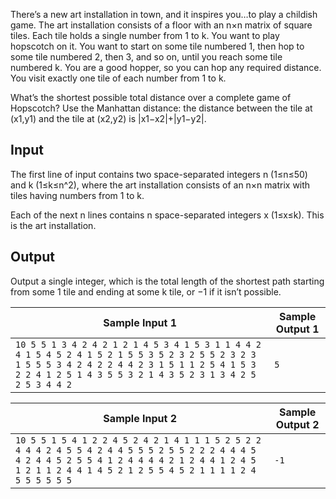 There’s a new art installation in town, and it inspires you…to play a childish game. The art installation consists of a floor with an n×n matrix of square tiles. Each tile holds a single number from 1 to k. You want to play hopscotch on it. You want to start on some tile numbered 1, then hop to some tile numbered 2, then 3, and so on, until you reach some tile numbered k. You are a good hopper, so you can hop any required distance. You visit exactly one tile of each number from 1 to k.

What’s the shortest possible total distance over a complete game of Hopscotch? Use the Manhattan distance: the distance between the tile at (x1,y1) and the tile at (x2,y2) is |x1−x2|+|y1−y2|.

## Input

The first line of input contains two space-separated integers n (1≤n≤50) and k (1≤k≤n^2), where the art installation consists of an n×n matrix with tiles having numbers from 1 to k.

Each of the next n lines contains n space-separated integers x (1≤x≤k). This is the art installation.

## Output

Output a single integer, which is the total length of the shortest path starting from some 1 tile and ending at some k tile, or −1 if it isn’t possible.

| Sample Input 1                                               | Sample Output 1 |
| ------------------------------------------------------------ | --------------- |
| `10 5 5 1 3 4 2 4 2 1 2 1 4 5 3 4 1 5 3 1 1 4 4 2 4 1 5 4 5 2 4 1 5 2 1 5 5 3 5 2 3 2 5 5 2 3 2 3 1 5 5 5 3 4 2 4 2 2 4 4 2 3 1 5 1 1 2 5 4 1 5 3 2 2 4 1 2 5 1 4 3 5 5 3 2 1 4 3 5 2 3 1 3 4 2 5 2 5 3 4 4 2 ` | `5 `            |

| Sample Input 2                                               | Sample Output 2 |
| ------------------------------------------------------------ | --------------- |
| `10 5 5 1 5 4 1 2 2 4 5 2 4 2 1 4 1 1 1 5 2 5 2 2 4 4 4 2 4 5 5 4 2 4 4 5 5 5 2 5 5 2 2 2 4 4 4 5 4 2 4 4 5 2 5 5 4 1 2 4 4 4 4 2 1 2 4 4 1 2 4 5 1 2 1 1 2 4 4 1 4 5 2 1 2 5 5 4 5 2 1 1 1 1 2 4 5 5 5 5 5 5 ` | `-1`            |
